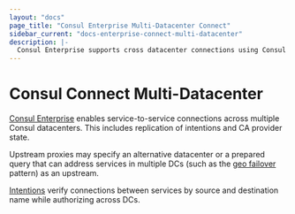 ```yaml
---
layout: "docs"
page_title: "Consul Enterprise Multi-Datacenter Connect"
sidebar_current: "docs-enterprise-connect-multi-datacenter"
description: |-
  Consul Enterprise supports cross datacenter connections using Consul Connect.
---
```


# Consul Connect Multi-Datacenter

[Consul Enterprise](https://www.hashicorp.com/consul.html) enables service-to-service
connections across multiple Consul datacenters. This includes replication of intentions
and CA provider state.

Upstream proxies may specify an alternative datacenter or a prepared
query that can address services in multiple DCs (such as
the [geo failover](/docs/guides/geo-failover.html) pattern) as an upstream.

[Intentions](/docs/connect/intentions.html) verify connections between services by source and destination
name while authorizing across DCs.


